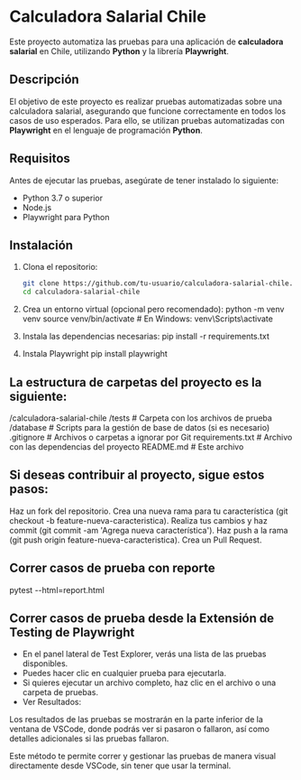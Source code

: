 # Calculadora Salarial Chile

Este proyecto automatiza las pruebas para una aplicación de **calculadora salarial** en Chile, utilizando **Python** y la librería **Playwright**.

## Descripción

El objetivo de este proyecto es realizar pruebas automatizadas sobre una calculadora salarial, asegurando que funcione correctamente en todos los casos de uso esperados. Para ello, se utilizan pruebas automatizadas con **Playwright** en el lenguaje de programación **Python**.

## Requisitos

Antes de ejecutar las pruebas, asegúrate de tener instalado lo siguiente:

- Python 3.7 o superior
- Node.js
- Playwright para Python

## Instalación

1. Clona el repositorio:
   ```bash
   git clone https://github.com/tu-usuario/calculadora-salarial-chile.git
   cd calculadora-salarial-chile
2. Crea un entorno virtual (opcional pero recomendado):
python -m venv venv
source venv/bin/activate  # En Windows: venv\Scripts\activate

3. Instala las dependencias necesarias:
pip install -r requirements.txt

4. Instala Playwright
pip install playwright



## La estructura de carpetas del proyecto es la siguiente:
/calculadora-salarial-chile
    /tests              # Carpeta con los archivos de prueba
    /database           # Scripts para la gestión de base de datos (si es necesario)
    .gitignore          # Archivos o carpetas a ignorar por Git
    requirements.txt    # Archivo con las dependencias del proyecto
    README.md           # Este archivo


## Si deseas contribuir al proyecto, sigue estos pasos:

Haz un fork del repositorio.
Crea una nueva rama para tu característica (git checkout -b feature-nueva-caracteristica).
Realiza tus cambios y haz commit (git commit -am 'Agrega nueva característica').
Haz push a la rama (git push origin feature-nueva-caracteristica).
Crea un Pull Request.

## Correr casos de prueba con reporte
pytest --html=report.html 

## Correr casos de prueba desde  la Extensión de Testing de Playwright
- En el panel lateral de Test Explorer, verás una lista de las pruebas disponibles.
- Puedes hacer clic en cualquier prueba para ejecutarla.
- Si quieres ejecutar un archivo completo, haz clic en el archivo o una carpeta de pruebas.
- Ver Resultados:

Los resultados de las pruebas se mostrarán en la parte inferior de la ventana de VSCode, donde podrás ver si pasaron o fallaron, así como detalles adicionales si las pruebas fallaron.

Este método te permite correr y gestionar las pruebas de manera visual directamente desde VSCode, sin tener que usar la terminal.


